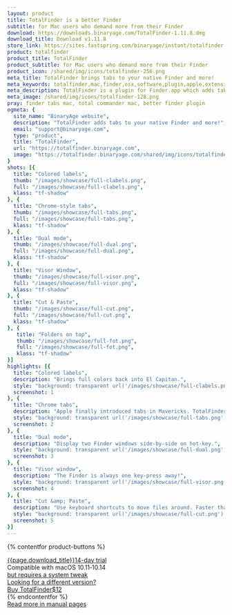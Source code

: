 ```yaml
---
layout: product
title: TotalFinder is a better Finder
subtitle: for Mac users who demand more from their Finder
download: https://downloads.binaryage.com/TotalFinder-1.11.8.dmg
download_title: Download v1.11.8
store_link: https://sites.fastspring.com/binaryage/instant/totalfinder
product: totalfinder
product_title: TotalFinder
product_subtitle: for Mac users who demand more from their Finder
product_icon: /shared/img/icons/totalfinder-256.png
meta_title: TotalFinder brings tabs to your native Finder and more!
meta_keywords: totalfinder,mac,finder,osx,software,plugin,apple,extension,utility,macosx,apps,tools,tabs,productivity,app,hacks,application,utilities,simbl,visor,totalcommander,binaryage
meta_description: TotalFinder is a plugin for Finder.app which adds tabs like those in Google Chrome, dual panels similar to TotalCommander, and other improvements.
meta_image: /shared/img/icons/totalfinder-128.png
pray: finder tabs mac, total commander mac, better finder plugin
ogmeta: {
  site_name: "BinaryAge website",
  description: "TotalFinder adds tabs to your native Finder and more!",
  email: "support@binaryage.com",
  type: "product",
  title: "TotalFinder",
  url: "https://totalfinder.binaryage.com",
  image: "https://totalfinder.binaryage.com/shared/img/icons/totalfinder-256.png"
}
shots: [{
  title: "Colored labels",
  thumb: "/images/showcase/full-clabels.png",
  full: "/images/showcase/full-clabels.png",
  klass: "tf-shadow"
}, {
  title: "Chrome-style tabs",
  thumb: "/images/showcase/full-tabs.png",
  full: "/images/showcase/full-tabs.png",
  klass: "tf-shadow"
}, {
  title: "Dual mode",
  thumb: "/images/showcase/full-dual.png",
  full: "/images/showcase/full-dual.png",
  klass: "tf-shadow"
}, {
  title: "Visor Window",
  thumb: "/images/showcase/full-visor.png",
  full: "/images/showcase/full-visor.png",
  klass: "tf-shadow"
}, {
  title: "Cut & Paste",
  thumb: "/images/showcase/full-cut.png",
  full: "/images/showcase/full-cut.png",
  klass: "tf-shadow"
}, {
   title: "Folders on top",
   thumb: "/images/showcase/full-fot.png",
   full: "/images/showcase/full-fot.png",
   klass: "tf-shadow"
}]
highlights: [{
  title: "Colored labels",
  description: "Brings full colors back into El Capitan.",
  style: "background: transparent url('/images/showcase/full-clabels.png') no-repeat -274px -100px / 650px 430px",
  screenshot: 1
}, {
  title: "Chrome tabs",
  description: "Apple finally introduced tabs in Mavericks. TotalFinder added Chrome tabs in Snow Leopard.",
  style: "background: transparent url('/images/showcase/full-tabs.png') no-repeat -350px -96px / 650px 430px",
  screenshot: 2
}, {
  title: "Dual mode",
  description: "Display two Finder windows side-by-side on hot-key.",
  style: "background: transparent url('/images/showcase/full-dual.png') no-repeat -244px -0px / 1000px 621px",
  screenshot: 3
}, {
  title: "Visor window",
  description: "The Finder is always one key-press away!",
  style: "background: transparent url('/images/showcase/full-visor.png') no-repeat -0px -0px / 650px 430px",
  screenshot: 4
}, {
  title: "Cut &amp; Paste",
  description: "Use keyboard shortcuts to move files around. Faster than drag &amp; drop.",
  style: "background: transparent url('/images/showcase/full-cut.png') no-repeat -320px -240px / 650px 430px",
  screenshot: 5
}]
---
```


{% contentfor product-buttons %}
<div class="product-buttons">
  <div class="button-container">
    <a href="{{page.download}}" id="o-download-button" class="button product-button-download">
      <span><i class="fa fa-download fa-lg"></i>{{page.download_title}}</span><span class="trial-note">14-day trial</span>
    </a>
    <div class="button-note">
      <i class="fa fa-laptop"></i> Compatible with macOS 10.11&dash;10.14<br>
      <span class="sip-warning"><i class="fa fa-exclamation-triangle"></i> <a href="/sip" target="_blank">but requires a system tweak</a></span><br>
      <a href="/compatibility">Looking for a different version?</a><br>
    </div>
  </div>
  <div class="button-container">
    <a id="o-buy" class="button product-button-buy" href="{{page.store_link}}">
      <span><i class="fa fa-heart fa-lg"></i>Buy TotalFinder</span><span class="price-note">$12</span>
    </a>
  </div>
</div>
{% endcontentfor %}

<div class="row">
  <div class="col-md-4 col-md-offset-1">
    <div class="manual-button-box">
      <a href="/about" class="button product-button-doc">
        <div><i class="fa fa-book"></i> Read more in manual pages</div>
      </a>
    </div>
  </div>
</div>

<script>
  defer$(function() {
    $(function() {
      $("#o-download-button").bind('click', function(e) {
        ga('send', 'pageview', '/overlays/o-download');
      });
      $('.screenshot').fancybox();
      $('.screenshot-box').navigen({
        target: $(".navi")
      });
      $('.highlight').showcase();
    });
  });
</script>
